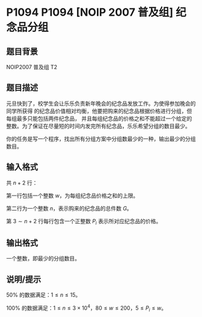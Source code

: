 # P1094 P1094 [NOIP 2007 普及组] 纪念品分组

## 题目背景

NOIP2007 普及组 T2

## 题目描述

元旦快到了，校学生会让乐乐负责新年晚会的纪念品发放工作。为使得参加晚会的同学所获得 的纪念品价值相对均衡，他要把购来的纪念品根据价格进行分组，但每组最多只能包括两件纪念品， 并且每组纪念品的价格之和不能超过一个给定的整数。为了保证在尽量短的时间内发完所有纪念品，乐乐希望分组的数目最少。

你的任务是写一个程序，找出所有分组方案中分组数最少的一种，输出最少的分组数目。


## 输入格式

共 $n+2$ 行：

第一行包括一个整数 $w$，为每组纪念品价格之和的上限。

第二行为一个整数 $n$，表示购来的纪念品的总件数 $G$。

第 $3\sim n+2$ 行每行包含一个正整数 $P_i$ 表示所对应纪念品的价格。


## 输出格式

一个整数，即最少的分组数目。


## 说明/提示

$50\%$ 的数据满足：$1\le n\le15$。

$100\%$ 的数据满足：$1\le n\le3\times10^4$，$80\le w\le200$，$5 \le  P_i  \le  w$。
